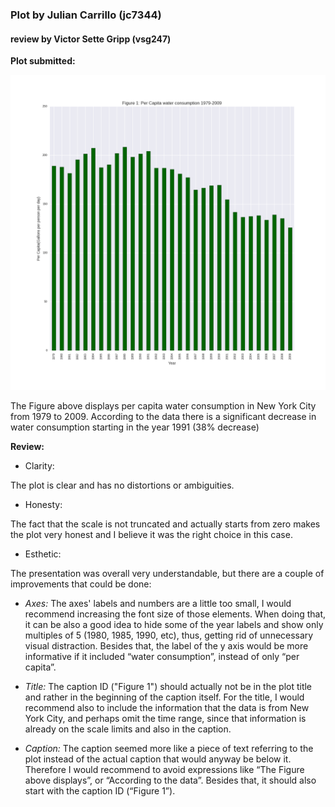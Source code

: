 ### Plot by Julian Carrillo (jc7344)
#### review by Victor Sette Gripp (vsg247)

**Plot submitted:**

![HW7_jc7344](https://github.com/victorsette/PUI2016_vsg247/blob/master/HW8_vsg247/HW7_jc7344.png)

The Figure above displays per capita water consumption in New York City from 1979 to 2009. According to the data there is a significant decrease in water consumption starting in the year 1991 (38% decrease)


**Review:**

- Clarity:


The plot is clear and has no distortions or ambiguities.


- Honesty:


The fact that the scale is not truncated and actually starts from zero makes the plot very honest and I believe it was the right choice in this case. 


- Esthetic:


The presentation was overall very understandable, but there are a couple of improvements that could be done: 


 - *Axes:* The axes' labels and numbers are a little too small, I would recommend increasing the font size of those elements. When doing that, it can be also a good idea to hide some of the year labels and show only multiples of 5 (1980, 1985, 1990, etc), thus, getting rid of unnecessary visual distraction. Besides that, the label of the y axis would be more informative if it included “water consumption”, instead of only “per capita”. 
 
 - *Title:* The caption ID ("Figure 1") should actually not be in the plot title and rather in the beginning of the caption itself. For the title, I would recommend also to include the information that the data is from New York City, and perhaps omit the time range, since that information is already on the scale limits and also in the caption.


 - *Caption:* The caption seemed more like a piece of text referring to the plot instead of the actual caption that would anyway be below it. Therefore I would recommend to avoid expressions like “The Figure above displays”, or “According to the data”. Besides that,  it should also start with the caption ID (“Figure 1”). 


